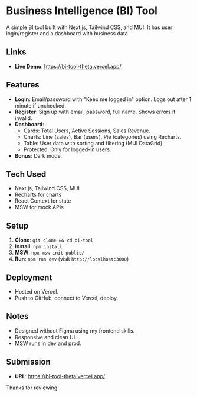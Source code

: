 # Business Intelligence (BI) Tool

A simple BI tool built with Next.js, Tailwind CSS, and MUI. It has user login/register and a dashboard with business data.

## Links
- **Live Demo**: https://bi-tool-theta.vercel.app/

## Features
- **Login**: Email/password with "Keep me logged in" option. Logs out after 1 minute if unchecked.
- **Register**: Sign up with email, password, full name. Shows errors if invalid.
- **Dashboard**: 
  - Cards: Total Users, Active Sessions, Sales Revenue.
  - Charts: Line (sales), Bar (users), Pie (categories) using Recharts.
  - Table: User data with sorting and filtering (MUI DataGrid).
  - Protected: Only for logged-in users.
- **Bonus**: Dark mode.

## Tech Used
- Next.js, Tailwind CSS, MUI
- Recharts for charts
- React Context for state
- MSW for mock APIs

## Setup
1. **Clone**: `git clone && cd bi-tool`
2. **Install**: `npm install`
3. **MSW**: `npx msw init public/`
4. **Run**: `npm run dev` (visit `http://localhost:3000`)

## Deployment
- Hosted on Vercel.
- Push to GitHub, connect to Vercel, deploy.

## Notes
- Designed without Figma using my frontend skills.
- Responsive and clean UI.
- MSW runs in dev and prod.

## Submission
- **URL**: https://bi-tool-theta.vercel.app/

Thanks for reviewing!